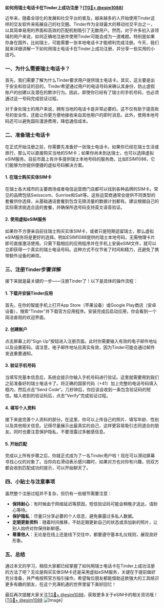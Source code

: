 **如何用瑞士电话卡在Tinder上成功注册？[[TG💪+ @esim1088](https://t.me/s/esim1088)]**

近年来，随着全球化的发展和社交平台的普及，越来越多的人开始使用Tinder这样的交友软件来拓展自己的社交圈。Tinder作为全球最大的移动社交平台之一，以其简单易用的界面和高效的匹配机制吸引了无数用户。然而，对于许多初入该领域的用户来说，如何正确地注册并使用Tinder可能会成为一道难题。特别是如果你身在国外，比如瑞士，可能需要一张本地电话卡才能顺利完成注册。今天，我们就来详细讲解一下如何用瑞士电话卡在Tinder上成功注册，并分享一些实用的小技巧。

### 一、为什么需要瑞士电话卡？

首先，我们需要了解为什么Tinder要求用户提供瑞士电话卡。其实，这主要是出于安全和验证的目的。Tinder希望通过用户的电话号码来确认其身份，防止虚假账户的创建以及潜在的欺诈行为。因此，即使你已经有了瑞士的手机号码，也必须通过这一号码完成验证过程。

对于身处瑞士的用户来说，拥有当地的电话卡是非常必要的。这不仅有助于提高账号的安全性，还能让你更方便地接收来自其他用户的即时消息。此外，使用本地号码还可以避免国际漫游费用，降低通信成本。

### 二、准备瑞士电话卡

在正式开始注册之前，你需要先准备好一张瑞士电话卡。如果你已经在瑞士生活或旅行，那么可以直接购买当地的SIM卡；如果你尚未到达瑞士，也可以选择虚拟eSIM服务。目前市面上有许多提供瑞士本地号码的服务商，比如ESIM1088，它们能够为你提供便捷的虚拟号码解决方案。

#### 1. 在瑞士购买实体SIM卡

在瑞士各大城市的主要商场或者电信运营商门店都可以找到各种品牌的SIM卡。常见的品牌包括Swisscom、Sunrise和Salt等。这些运营商通常会提供不同类型的套餐供你选择，从基础通话套餐到包含无限流量的数据计划都有。建议根据自己的实际需求挑选合适的套餐，并确保所选号码支持英文语音验证。

#### 2. 使用虚拟eSIM服务

如果你不方便亲自前往瑞士购买实体SIM卡，或者只是短期逗留瑞士，那么虚拟eSIM服务将是更好的选择。例如ESIM1088提供的瑞士本地号码，无需物理卡片即可直接激活使用。只需下载相应的应用程序并在手机上安装eSIM文件，就可以立即获得一个真实的瑞士电话号码。这种方式不仅节省了时间和精力，还避免了携带额外设备的麻烦。

### 三、注册Tinder步骤详解

接下来就是最关键的一步——注册Tinder了！以下是具体的操作流程：

#### 1. 下载并安装Tinder应用

首先，在你的智能手机上打开App Store（苹果设备）或Google Play商店（安卓设备），搜索“Tinder”并下载官方应用程序。安装完成后启动应用，你会看到一个简洁直观的欢迎界面。

#### 2. 创建账户

点击屏幕上的“Sign Up”按钮进入注册页面。此时你需要输入有效的电子邮件地址以及设置密码。请注意，电子邮件地址应真实有效，因为Tinder可能会通过邮件发送重要通知。

#### 3. 验证手机号码

当填写完基本信息后，系统会提示你输入手机号码进行验证。这里就需要用到我们之前准备好的瑞士电话卡了。将正确的国家代码（+41）加上完整的电话号码填入框内，然后点击“Send Code”。几秒钟后，你应该会收到一条包含验证码的短信。输入收到的验证码后，点击“Verify”完成验证过程。

#### 4. 填写个人资料

接下来是完善个人资料的部分。在这里，你可以上传自己的照片、填写年龄、性别以及其他相关信息。记得尽量展示出最真实的自己，这样更容易吸引志同道合的朋友。同时也要注意保护隐私，不要泄露过多敏感信息。

#### 5. 开始匹配

完成以上所有步骤之后，你就正式成为了一名Tinder用户啦！现在可以滑动屏幕寻找心仪的对象了。当你向右滑动表示感兴趣时，如果对方也对你有兴趣，则双方都会收到匹配成功的提示，可以开始聊天了。

### 四、小贴士与注意事项

虽然整个注册过程并不复杂，但仍有一些细节需要注意：

- **保持耐心**：有时候由于网络延迟等原因，短信验证码可能会稍晚才送达，请耐心等待。
- **保护隐私**：尽量只分享必要的个人信息，避免暴露过多私人数据。
- **定期更新资料**：随着时间推移，不妨定期更新自己的状态或添加新的照片，让别人始终对你保持新鲜感。
- **尊重他人**：无论是在线上还是线下交往中，都要遵守基本礼仪规则，展现良好形象。

### 五、总结

通过本文的学习，相信大家都已经掌握了如何用瑞士电话卡在Tinder上成功注册的方法了吧？无论是购买实体SIM卡还是采用虚拟eSIM服务，关键在于提前做好充分准备，并严格按照官方指引操作。希望每位朋友都能借助这款强大的工具结识更多有趣的朋友，在这个充满机遇的世界里留下美好回忆！

最后再次提醒大家关注[TG💪+ @esim1088](https://t.me/s/esim1088)，获取更多关于eSIM卡的相关资讯哦！[[TG💪+ @esim1088](https://t.me/s/esim1088) ![Image](https://i.postimg.cc/4NQfJmqS/Snipaste-2025-05-13-00-14-12.png)]